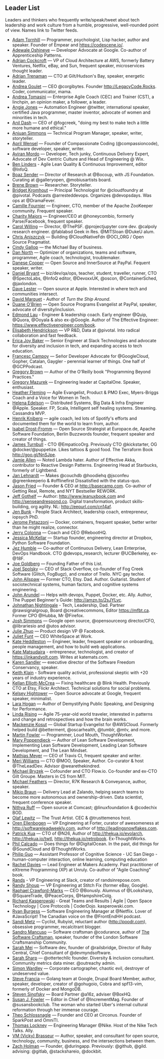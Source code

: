 ## Leader List

Leaders and thinkers who frequently write/speak/tweet about tech leadership and work culture from a humble, progressive, well-rounded point of view. Names link to Twitter feeds.

- [Adam Tornhill](https://twitter.com/AdamTornhill) — Programmer, psychologist, Lisp hacker, author and speaker. Founder of Empear and https://codescene.io/.
- [Adewale Oshineye](https://twitter.com/ade_oshineye) — Developer Advocate at Google. Co-author of Apprenticeship Patterns. 
- [Adrian Cockcroft](https://twitter.com/adrianco) — VP of Cloud Architecture at AWS, formerly Battery Ventures, Netflix, eBay, and Sun, frequent speaker, microservices thought leader.
- [Adrian Trenaman](https://twitter.com/adrian_trenaman) — CTO at Gilt/Hudson's Bay, speaker, energetic leader.
- [Andrea Goulet](https://twitter.com/andreagoulet) — CEO @corgibytes. Founder http://LegacyCode.Rocks. Coder, communicator, mama.
- [Andrea Tomasini](https://twitter.com/tumma72) — Enterprise Agile Coach (CEC) and Trainer (CST), a linchpin, an opinion maker, a follower, a leader.
- [Angie Jones](https://twitter.com/techgirl1908) — Automation Engineer @twitter, international speaker, certified Java programmer, master inventor, advocate of women and minorities in tech.
- [Anil Dash](https://twitter.com/anildash) — CEO of @fogcreek, "doing my best to make tech a little more humane and ethical."
- [Anjuan Simmons](https://twitter.com/anjuan) — Technical Program Manager, speaker, writer, storyteller.
- [April Wensel](https://twitter.com/aprilwensel) — Founder of Compassionate Coding (@compassioncode), software developer, speaker, writer.
- [Aviran Mordo](https://twitter.com/aviranm) — Developer, Tech junky, Continuous Delivery Expert, Advocate of Dev Centric Culture and Head of Engineering @ Wix.
- [Ben Linders](https://twitter.com/BenLinders) - Agile Lean Quality & Continuous Improvement, editor @InfoQ.
- [Boaz Sender](https://twitter.com/BoazSender) — Director of Research at @Bocoup, with JS Foundation. Curating at @galleryopen, @mobiusartists board.
- [Brene Brown](https://twitter.com/BreneBrown) — Researcher. Storyteller.
- [Bridget Kromhout](https://twitter.com/bridgetkromhout) — Principal Technologist for @cloudfoundry at @pivotal. Podcasts @arresteddevops. Organizes @devopsdays. Was ops at @DramaFever.
- [Camille Fournier](https://twitter.com/skamille) — Engineer, CTO, member of the Apache ZooKeeper community. Frequent speaker.
- [Charity Majors](https://twitter.com/mipsytipsy) — Engineer/CEO at @honeycombio, formerly Parse/Facebook, frequent speaker.
- [Carol Willing](https://twitter.com/WillingCarol) — Director, @ThePSF. @projectjupyter core dev. @calpoly research engineer. @fablabsd Geek in Res. @MITSloan @DukeU alum.
- [Chris Aniszczyk](https://twitter.com/cra) — Building @CloudNativeFdn @OCI_ORG / Open Source Pragmatist.
- [Cindy Gallop](https://twitter.com/cindygallop) — the Michael Bay of business.
- [Dan North](https://twitter.com/tastapod) — Optimizer of organizations, teams and software, programmer, Agile coach, technologist, troublemaker.
- [Danese Cooper](https://twitter.com/DivaDanese) — Open Source and InnerSource at PayPal. Fequent speaker, writer.
- [Daniel Bryant](https://twitter.com/danielbryantuk) — biz/dev/qa/ops, teacher, student, traveller, runner, CTO @SpectoLabs, @InfoQ editor, @DevoxxUK, @oscon, @ContainerSched, @jaxlondon.
- [Dave Lester](https://twitter.com/davelester) — Open source at Apple. Interested in where tech and communities intersect.
- [David Marquet](https://twitter.com/ldavidmarquet) - Author of *Turn the Ship Around*. 
- [Duane O'Brien](https://twitter.com/DuaneOBrien) — Open Source Programs Evangelist at PayPal, speaker, advocate of diversity/inclusion.
- [Edmond Lau](https://twitter.com/edmondlau) - Engineer & leadership coach. Early engineer @Quip, @Quora, @Ooyala & also ex-@Google. Author of The Effective Engineer: https://www.effectiveengineer.com/book.
- [Elisabeth Hendrickson](https://twitter.com/testobsessed) — VP R&D, Data at @pivotal. Into radical collaboration and fast feedback.
- [Erica Joy Baker](https://twitter.com/EricaJoy) — Senior Engineer at Slack Technologies and advocate for diversity and inclusion in tech, and expanding access to tech education.
- [Francesc Campoy](https://twitter.com/francesc) — Señor Developer Advocate for @GoogleCloud, Gopher, Catalan, Gaygler - perennial learner of things. One half of @GCPPodcast.
- [Gregory Brown](https://twitter.com/practicingdev) — Author of the O'Reilly book "Programming Beyond Practices."
- [Gregory Mazurek](https://twitter.com/GregoryMazurek) — Engineering leader at CapitalOne. Speaker, enthusiast.
- [Heather Fleming](https://twitter.com/hfleming) — Agile Evangelist, Product & PMO Exec, Myers-Briggs Coach and a Voice for Women in Tech.
- [Helena Edelson](https://twitter.com/helenaedelson) — Distributed Systems, Big Data & Infra Engineer @Apple. Speaker. FP, Scala, Intelligent self healing systems. Streaming. Cassandra MVP.
- [Henrik Kniberg](https://twitter.com/henrikkniberg) — agile coach, led lots of Spotify's efforts and documented them for the world to learn from, author.
- [Isabel Drost-Fromm](https://twitter.com/MaineC) — Open Source Strategist at Europace.de, Apache Software Foundation, Berlin Buzzwords founder, frequent speaker and creator of things.
- [James Turnbull](https://twitter.com/kartar) - CTO @EmpaticoOrg. Previously CTO @kickstarter, OG @docker/@puppetize. Likes tattoos & good food. The Terraform Book http://goo.gl/NnSJpe.
- [Jamie Allen](https://twitter.com/jamie_allen) — Noted Lambda hater. Author of Effective Akka, contributor to Reactive Design Patterns. Engineering Head at Starbucks, formerly of Lightbend.
- [Jan Lehnardt](https://twitter.com/janl) — Makes @couchdb @hoodiehq @jsconfeu @greenkeeperio & #offlinefirst Dissatisfied with the status-quo.
- [Jason Fried](https://twitter.com/jasonfried) — Founder & CEO at http://basecamp.com. Co-author of Getting Real, Remote, and NYT Bestseller REWORK.
- [Jeff Gothelf](https://twitter.com/jboogie) — Author: http://www.leanuxbook.com and http://senseandrespond.co. Digital transformation, product skills-building, org agility. NL: http://eepurl.com/cn14af.
- [Jen Bunk](https://twitter.com/JBunky) - People Stack Architect, leadership coach, entrepreneur, iopsych PhD.
- [Jerome Petazzoni](https://twitter.com/jpetazzo) — Docker, containers, frequent speaker, better writer than he might realize, connector.
- [Jerry Colonna](https://twitter.com/jerrycolonna) — Coach and CEO @RebootHQ.
- [Jessica McKellar](https://twitter.com/jessicamckellar) — Startup founder, engineering director at Dropbox, Python Software Foundation.
- [Jez Humble](https://twitter.com/jezhumble) — Co-author of Continuous Delivery, Lean Enterprise, DevOps Handbook. CTO @devops_research, lecturer @UCBerkeley, ex- @18F.
- [Joe Goldberg](https://twitter.com/tenaciousjoe) — Founding Father of this List.
- [Joel Spolsky](https://twitter.com/spolsky) — CEO of Stack Overflow, co-founder of Fog Creek Software (Glitch, FogBugz), and creator of Trello. NYC gay techie.
- [John Allspaw](https://twitter.com/allspaw) — Former CTO, Etsy. Dad. Author. Guitarist. Student of sociotechnical systems, human factors, and cognitive systems engineering.
- [John Arundel](https://twitter.com/bitfield) — Helps with devops, Puppet, Docker, etc. Ally. Author, The Puppet Beginner's Guide: http://amzn.to/2sJYLvc.
- [Johnathan Nightingale](https://twitter.com/johnath) - Tech, Leadership, Dad. Partner @rawsignalgroup, Board @creativecommons, Editor https://mfbt.ca. Former CPO @Hubba, Mr @Firefox.
- [Josh Simmons](https://twitter.com/joshsimmons) — Google open source, @opensourceorg director/CFO, @librariesio and @utos advisor.
- [Julie Zhuo](https://twitter.com/joulee) — Product design VP @ Facebook.
- [Juliet Funt](https://twitter.com/whitespaceatwrk) — CEO WhiteSpace at Work.
- [Kate Heddleston](https://twitter.com/heddle317) — Engineer, leader, frequent speaker on onboarding, people management, and how to build web applications.
- [Kate Matsudaira](https://twitter.com/katemats) - entrepreneur, technologist, and creator of https://inkandvolt.com. Writes at katemats.com.
- [Karen Sandler](https://twitter.com/o0karen0o) — executive director of the Software Freedom Conservancy, speaker.
- [Keith Klain](https://twitter.com/KeithKlain) - Software quality activist, professional skeptic with +20 years of industry experience.
- [Kellan Elliott-McCrea](https://twitter.com/kellan) — Fixing healthcare @ Blink Health. Previously CTO at Etsy, Flickr Architect. Technical solutions for social problems.
- [Kelsey Hightower](https://twitter.com/kelseyhightower) — Open Source advocate at Google, frequent speaker, minimalist.
- [Lara Hogan](https://twitter.com/lara_hogan) — Author of Demystifying Public Speaking, and Designing for Performance.
- [Linda Rising](https://twitter.com/RisingLinda) — Agile 75-year-old world traveler, interested in patterns and change and retrospectives and how the brain works.
- [Mackenzie Kosut](https://twitter.com/mkosut) — Global Startup Evangelist for @AWSCloud. Formerly helped build @betterment, @oscarhealth, @tumblr, @mtv, and more.
- [Martin Fowler](https://twitter.com/martinfowler) — Programmer, Loud Mouth, ThoughtWorker.
- [Mary Poppendieck](https://twitter.com/mpoppendieck) — Author of Lean Software Development, Implementing Lean Software Development, Leading Lean Software Development, and The Lean Mindset.
- [Mathias Meyer](https://twitter.com/roidrage) — CEO of Travis CI, frequent speaker and writer.
- [Meri Williams](https://twitter.com/Geek_Manager) — CTO @MOO, Speaker, Author. Co-curator & host @TheLeadDev. Advisor @wearethekindred.
- [Michael Bryzek](https://twitter.com/mbryzek) — Cofounder and CTO Flow.io. Co-founder and ex-CTO Gilt Groupe. Masters in CS from MIT.
- [Michael Feathers](https://twitter.com/mfeathers) — Director, R7K Research & Conveyance, author, speaker.
- [Mikio Braun](https://twitter.com/mikiobraun) — Delivery Lead at Zalando, helping search teams to become more autonomous and ownership-driven. Data scientist, frequent conference speaker. 
- [Nithya Ruff](https://twitter.com/nithyaruff) — Open source at Comcast; @linuxfoundation & @codechix BOD.
- [Olaf Lewitz](https://twitter.com/OlafLewitz) — The Trust Artist. CEC & @trusttemenos host.
- [Oren Ellenbogen](https://twitter.com/orenellenbogen) — VP Engineering at Forter, curator of awesomeness at http://softwareleadweekly.com, author of http://leadingsnowflakes.com.
- [Patrick Kua](https://twitter.com/patkua) — CTO of @N26, Author of http://thekua.io/evolarch, http://thekua.io/twtl, http://thekua.io/retrobook. Ex-ThoughtWorks.
- [Phil Calçado](https://twitter.com/pcalcado) — Does things for @DigitalOcean. In the past, did things for @SoundCloud and @ThoughtWorks.
- [Philip Guo](https://twitter.com/pgbovine) — Assistant Professor of Cognitive Science - UC San Diego - human-computer interaction, online learning, computing education 
- [Rachel Davies](https://twitter.com/rachelcdavies) — Lead Engineer at Makers Academy. Past practitioner of eXtreme Programming (XP) at Unruly. Co-author of "Agile Coaching" book.
- [Rands](https://twitter.com/rands) - VP Engineering at Slack, creator of randsinrepose.com.
- [Randy Shoup](https://twitter.com/randyshoup) — VP Engineering at Stitch Fix (former eBay, Google).
- [Raphael Crawford-Marks](https://twitter.com/raphaelcm) — CEO @Bonusly. Alumnus of @Looksharp, @SquareTrade, @PeaceCorps, @HampshireColg.
- [Richard Kasperowski](https://twitter.com/rkasper) - Great Teams and Results | Agile | Open Space Technology | Core Protocols | CoderDojo. kasperowski.com.
- [Ryan Burgess](https://twitter.com/burgessdryan) — Software Engineering Manager at @Netflix. Lover of #JavaScript! The Canadian voice on the @FrontEndHH podcast.
- [Sandi Metz](https://twitter.com/sandimetz) — Cyclist, Rubyist, reluctant author (http://poodr.com), obsessive programmer, recalcitrant blogger.
- [Sandro Mancuso](https://twitter.com/sandromancuso) — Software craftsman @codurance, author of [The Software Craftsman](http://goo.gl/b9EymU), speaker, founder of the London Software Craftsmanship Community.
- [Sarah Mei](https://twitter.com/sarahmei) — Software dev, founder of @railsbridge, Director of Ruby Central, Chief Consultant of @devmyndsoftware.
- [Sarah Sharp](https://twitter.com/sarahsharp) — @ottertechllc founder. Diversity & inclusion consultant. Community metrics data miner. @outreachy admin.
- [Simon Wardley](https://twitter.com/swardley) — Corporate cartographer, chaotic evil, destroyer of undeserved value.
- [Steve Francia](https://twitter.com/spf13) — Golang team at Google, Drupal Board Member, author, speaker, developer, creator of @gohugoio, Cobra and spf13-vim, formerly of Docker and MongoDB.
- [Steven Sinofsky](https://twitter.com/stevesi) — Board Partner @a16z, adviser @BoxHQ.
- [Susan J. Fowler](https://twitter.com/susanthesquark) — Editor in Chief of @IncrementMag. Founder of @susansbookclub. The woman who started Uber's internal cultural reformation through her immense courage. 
- [Theo Schlossnagle](https://twitter.com/postwait) — Founder and CEO at Circonus. Founder of SparkPost and OmniTI.
- [Thomas Lockney](https://twitter.com/tlockney) — Engineering Manager @Nike. Host of the Nike Tech Talks. Ally.
- [VM (Vicky) Brasseur](https://twitter.com/vmbrasseur) — Author, speaker, and consultant for open source, technology, community, business, and the intersections between them.
- [Zach Holman](https://twitter.com/holman) — Founder, @duringapp. Previously: @github, @gild. advising: @gitlab, @stackshareio, @dockbit.
